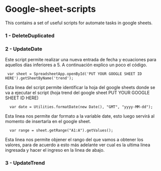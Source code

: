 # Google-sheet-scripts
This contains a set of useful scripts for automate tasks in google sheets.

<h3> 1 - DeleteDuplicated </h3>
<h3> 2 - UpdateDate </h3>
Este script permite realizar una nueva entrada de fecha y ecuaciones para aquellos días inferiores a 5. A continuación explico un poco el código.

<p><code> var sheet = SpreadsheetApp.openById('PUT YOUR GOOGLE SHEET ID HERE').getSheetByName('trend');</code></p>

Esta linea del script permite identificar la hoja del google sheets donde se va a ejecutar el script (hoja trend del google sheet PUT YOUR GOOGLE SHEET ID HERE)

<p><code>  var date = Utilities.formatDate(new Date(), "GMT", "yyyy-MM-dd");</code></p>
Esta linea nos permite dar formato a la variable date, esto luego servirá al momento de insertarla en el google sheet.

<p><code>  var range = sheet.getRange("A1:A").getValues();</code></p>
Esta linea nos permite objener el rango del que vamos a obtener los valores, para de acuerdo a esto más adelante ver cual es la ultima linea ingresada y hacer el ingreso en la linea de abajo.

<h3> 3 - UpdateTrend </h3>
